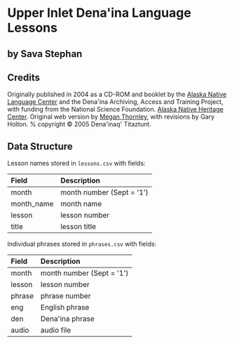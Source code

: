 # Upper Inlet Dena'ina Language Lessons

## by Sava Stephan

## Credits

Originally published in 2004 as a CD-ROM and booklet by the [Alaska Native Language Center](http://www.uaf.edu/anlc)
and the Dena'ina Archiving, Access and Training Project, with funding from the National Science Foundation.
[Alaska Native Heritage Center](http://www.alaskanative.net). 
Original web version by [Megan Thornley](http://www.lostplot.net), with revisions by Gary Holton. % copyright &copy; 2005 Dena'inaq' Titaztunt. 

## Data Structure

Lesson names stored in `lessons.csv` with fields:

| Field | Description |
| :---  | :---        |
| month | month number (Sept = '1') |
| month_name | month name |
| lesson | lesson number |
| title | lesson title | 

Individual phrases stored in `phrases.csv` with fields:

| Field | Description |
| :---  | :---        |
| month | month number (Sept = '1') |
| lesson | lesson number |
| phrase | phrase number |
| eng | English phrase |
| den | Dena'ina phrase |
| audio | audio file |

